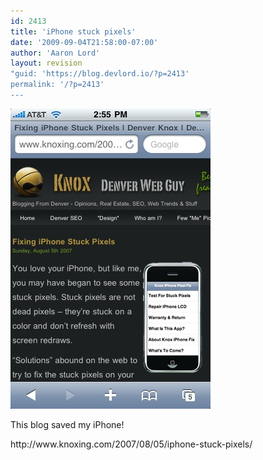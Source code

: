 ```yaml
---
id: 2413
title: 'iPhone stuck pixels'
date: '2009-09-04T21:58:00-07:00'
author: 'Aaron Lord'
layout: revision
"guid: 'https://blog.devlord.io/?p=2413'
permalink: '/?p=2413'
---
```


<p class="mobile-photo"><a href="/assets/img/2011/10/photo-710869.jpg"><img src="/assets/img/2011/10/photo-710869.jpg?w=200" border="0" alt="" /></a></p>This blog saved my iPhone!<p><span class="removed_link" title="http://www.knoxing.com/2007/08/05/iphone-stuck-pixels/">http://www.knoxing.com/2007/08/05/iphone-stuck-pixels/</span><div class="blogger-post-footer"></div>
